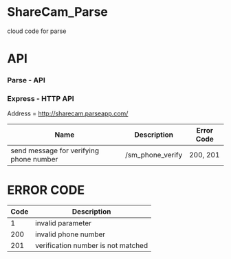 # ShareCam_Parse

cloud code for parse


# API 

### Parse - API

### Express - HTTP API

Address = http://sharecam.parseapp.com/

| Name | Description| Error Code |
| ------------- | ----------- | ----------- |
| send message for verifying phone number | /sm_phone_verify| 200, 201 |



# ERROR CODE

| Code | Description| 
| ------------- | ----------- |
| 1 |  invalid parameter   |
| 200 | invalid phone number |
| 201 | verification number is not matched |




  
